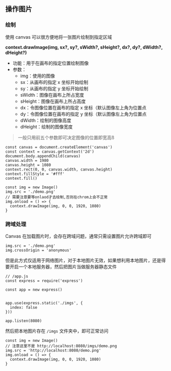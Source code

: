 ## 操作图片

### 绘制

使用 canvas 可以很方便地将一张图片绘制到指定区域

**context.drawImage(img, sx?, sy?, sWidth?, sHeight?, dx?, dy?, dWidth?, dHeight?)**

- 功能：用于在画布的指定位置绘制图像
- 参数：
  - img：使用的图像
  - sx：从画布的指定 x 坐标开始绘制
  - sy：从画布的指定 y 坐标开始绘制
  - sWidth：图像在画布上所占宽度
  - sHeight：图像在画布上所占高度
  - dx：令图像位置在画布的指定 x 坐标（默认图像左上角为位置点
  - dy：令图像位置在画布的指定 y 坐标（默认图像左上角为位置点
  - dWidth：绘制的图像高度
  - dHeight：绘制的图像宽度

> 一般只用前五个参数即可决定图像的位置即宽高ß

```tsx
const canvas = document.createElement('canvas')
const context = canvas.getContext('2d')
document.body.appendChild(canvas)
canvas.width = 1980 
canvas.height = 1080
context.rect(0, 0, canvas.width, canvas.height)
context.fillStyle = '#fff'
context.fill()

const img = new Image()
img.src = './demo.png'
// 需要注意要等onlaod才去绘制,否则在chrom上会不正常
img.onload = () => {
  context.drawImage(img, 0, 0, 1920, 1080)
}
```

### 跨域处理

Canvas 在加载图片时，会存在跨域问题，通常只需设置图片允许跨域即可

```tsx
img.src = './demo.png'
img.crossOrigin = 'anonymous'
```

但是此方式仅适用于网络图片，对于本地图片无效，如果想利用本地图片，还是得要开启一个本地服务器，然后把图片当做服务器静态文件

```tsx
// /app.js
const express = require('express')

const app = new express()


app.use(express.static('./imgs', {
  index: false
}))

app.listen(8080)
```

然后把本地图片存在 `/imgs` 文件夹中，即可正常访问

```tsx
const img = new Image()
// 注意这里不是 http://localhost:8080/imgs/demo.png
img.src = 'http://localhost:8080/demo.png' 
img.onload = () => {
  context.drawImage(img, 0, 0, 1920, 1080)
}
```

